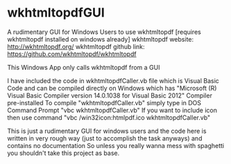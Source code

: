# wkhtmltopdfGUI
A rudimentary GUI for Windows Users to use wkhtmltopdf [requires wkhtmltopdf installed on windows already]
wkhtmltopdf website: http://wkhtmltopdf.org/
wkhtmltopdf github link: https://github.com/wkhtmltopdf/wkhtmltopdf

This Windows App only calls wkhtmltopdf from a GUI

I have included the code in wkhtmltopdfCaller.vb file which is Visual Basic Code and can be compiled directly on Windows which has "Microsoft (R) Visual Basic Compiler version 14.0.1038 for Visual Basic 2012" Compiler pre-installed
To compile "wkhtmltopdfCaller.vb" simply type in DOS Command Prompt "vbc wkhtmltopdfCaller.vb"
If you want to include icon then use command "vbc /win32icon:htmlpdf.ico wkhtmltopdfCaller.vb"

This is just a rudimentary GUI for windows users and the code here is written in very rough way (just to accomplish the task anyways) and contains no documentation So unless you really wanna mess with spaghetti you shouldn't take this project as base.
